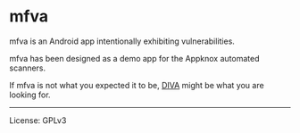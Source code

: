 # mfva

mfva is an Android app intentionally exhibiting vulnerabilities.

mfva has been designed as a demo app for the Appknox automated scanners.

If mfva is not what you expected it to be, [DIVA](https://github.com/payatu/diva-android) might be what you are looking for.

---

License: GPLv3
